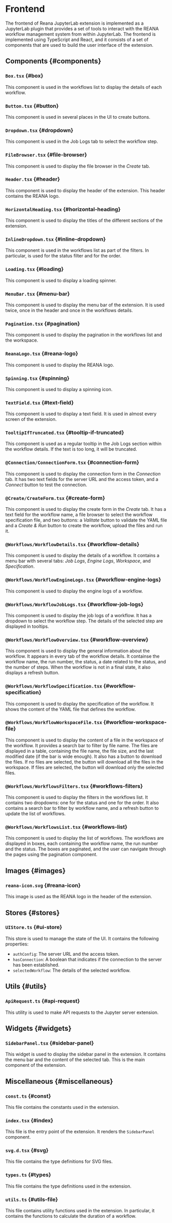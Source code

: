 # Frontend
The frontend of Reana JupyterLab extension is implemented as a JupyterLab plugin that provides a set of tools to interact with the REANA workflow management system from within JupyterLab. The frontend is implemented using TypeScript and React, and it consists of a set of components that are used to build the user interface of the extension.

## Components {#components}

### `Box.tsx` {#box}
This component is used in the workflows list to display the details of each workflow.

### `Button.tsx` {#button}
This component is used in several places in the UI to create buttons.

### `Dropdown.tsx` {#dropdown}
This component is used in the Job Logs tab to select the workflow step.

### `FileBrowser.tsx` {#file-browser}
This component is used to display the file browser in the _Create_ tab.

### `Header.tsx` {#header}
This component is used to display the header of the extension. This header contains the REANA logo.

### `HorizontalHeading.tsx` {#horizontal-heading}
This component is used to display the titles of the different sections of the extension.

### `InlineDropdown.tsx` {#inline-dropdown}
This component is used in the workflows list as part of the filters. In particular, is used for the status filter and for the order.

### `Loading.tsx` {#loading}
This component is used to display a loading spinner.

### `MenuBar.tsx` {#menu-bar}
This component is used to display the menu bar of the extension. It is used twice, once in the header and once in the workflows details.

### `Pagination.tsx` {#pagination}
This component is used to display the pagination in the workflows list and the workspace.

### `ReanaLogo.tsx` {#reana-logo}
This component is used to display the REANA logo.

### `Spinning.tsx` {#spinning}
This component is used to display a spinning icon.

### `TextField.tsx` {#text-field}
This component is used to display a text field. It is used in almost every screen of the extension.

### `TooltipIfTruncated.tsx` {#tooltip-if-truncated}
This component is used as a regular tooltip in the Job Logs section within the workflow details. If the text is too long, it will be truncated.

### `@Connection/ConnectionForm.tsx` {#connection-form}
This component is used to display the connection form in the _Connection_ tab. It has two text fields for the server URL and the access token, and a _Connect_ button to test the connection.

### `@Create/CreateForm.tsx` {#create-form}
This component is used to display the create form in the _Create_ tab. It has a text field for the workflow name, a file browser to select the workflow specification file, and two buttons: a _Valitate_ button to validate the YAML file and a _Create & Run_ button to create the workflow, upload the files and run it.

### `@Workflows/WorkflowDetails.tsx` {#workflow-details}
This component is used to display the details of a workflow. It contains a menu bar with several tabs:  _Job Logs_, _Engine Logs_, _Workspace_, and _Specification_.

### `@Workflows/WorkflowEngineLogs.tsx` {#workflow-engine-logs}
This component is used to display the engine logs of a workflow.

### `@Workflows/WorkflowJobLogs.tsx` {#workflow-job-logs}
This component is used to display the job logs of a workflow. It has a dropdown to select the workflow step. The details of the selected step are displayed in tooltips.

### `@Workflows/WorkflowOverview.tsx` {#workflow-overview}
This component is used to display the general information about the workflow. It appears in every tab of the workflow details. It containse the workflow name, the run number, the status, a date related to the status, and the number of steps. When the workflow is not in a final state, it also displays a refresh button.

### `@Workflows/WorkflowSpecification.tsx` {#workflow-specification}
This component is used to display the specification of the workflow. It shows the content of the YAML file that defines the workflow.

### `@Workflows/WorkflowWorkspaceFile.tsx` {#workflow-workspace-file}
This component is used to display the content of a file in the workspace of the workflow. It provides a search bar to filter by file name. The files are displayed in a table, containing the file name, the file size, and the last modified date (if the bar is wide enough). It also has a button to download the files. If no files are selected, the button will download all the files in the workspace. If files are selected, the button will download only the selected files.

### `@Workflows/WorkflowsFilters.tsx` {#workflows-filters}
This component is used to display the filters in the workflows list. It contains two dropdowns: one for the status and one for the order. It also contains a search bar to filter by workflow name, and a refresh button to update the list of workflows.

### `@Workflows/WorkflowsList.tsx` {#workflows-list}
This component is used to display the list of workflows.
The workflows are displayed in boxes, each containing the workflow name, the run number and the status. The boxes are paginated, and the user can navigate through the pages using the pagination component.

## Images {#images}

### `reana-icon.svg` {#reana-icon}
This image is used as the REANA logo in the header of the extension.

## Stores {#stores}

### `UIStore.ts` {#ui-store}
This store is used to manage the state of the UI. It contains the following properties:

* `authConfig`: The server URL and the access token.
* `hasConnection`: A boolean that indicates if the connection to the server has been established.
* `selectedWorkflow`: The details of the selected workflow.

## Utils {#utils}

### `ApiRequest.ts` {#api-request}
This utility is used to make API requests to the Jupyter server extension.

## Widgets {#widgets}

### `SidebarPanel.tsx` {#sidebar-panel}
This widget is used to display the sidebar panel in the extension. It contains the menu bar and the content of the selected tab. This is the main component of the extension.

## Miscellaneous {#miscellaneous}

### `const.ts` {#const}
This file contains the constants used in the extension.

### `index.tsx` {#index}
This file is the entry point of the extension. It renders the `SidebarPanel` component.

### `svg.d.tsx` {#svg}
This file contains the type definitions for SVG files.

### `types.ts` {#types}
This file contains the type definitions used in the extension.

### `utils.ts` {#utils-file}
This file contains utility functions used in the extension. In particular, it contains the functions to calculate the duration of a workflow.



